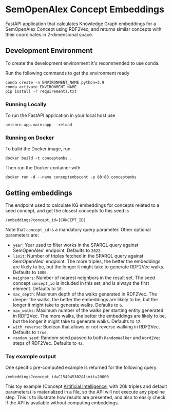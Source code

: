 # SemOpenAlex Concept Embeddings

FastAPI application that calculates Knowledge Graph embeddings for a SemOpenAlex Concept 
using RDF2Vec, and returns similar concepts with their coordinates in 2-dimensional space.

## Development Environment

To create the development environment it's recommended to use conda.

Run the following commands to get the environment ready

```
conda create -n ENVIRONMENT_NAME python=3.9
conda activate ENVIRONMENT_NAME
pip install -r requirements.txt
```

### Running Locally

To run the FastAPI application in your local host use

```
uvicorn app.main:app --reload
```

### Running on Docker

To build the Docker image, run 

```
docker build -t conceptembs .
```

Then run the Docker container with 

```
docker run -d --name conceptembscont -p 80:80 conceptembs
```

## Getting embeddings

The endpoint used to calculate KG embeddings for concepts related to a seed concept, 
and get the closest concepts to this seed is 

```
/embeddings?concept_id=[CONCEPT_ID]
```

Note that `concept_id` is a mandatory query parameter. Other optional parameters are:

- `year`: Year used to filter works in the SPARQL query against SemOpenAlex' endpoint.
Defaults to `2022`.
- `limit`: Number of triples fetched in the SPARQL query against SemOpenAlex' endpoint.
The more triples, the better the embeddings are likely to be, but the longer it might take 
to generate RDF2Vec walks. Defaults to `1000`.
- `neighbors`: Number of nearest neighbors in the result set. The seed concept `concept_id` 
is included in this set, and is always the first element. Defaults to `10`.
- `max_depth`: Maximum depth of the walks generated in RDF2Vec. The deeper the walks, 
the better the embeddings are likely to be, but the longer it might take 
to generate walks. Defaults to `6`.
- `max_walks`: Maximum number of the walks per starting entity generated in RDF2Vec. 
The more walks, the better the embeddings are likely to be, but the longer it might take 
to generate walks. Defaults to `12`.
- `with_reverse`: Boolean that allows or not reverse walking in RDF2Vec. 
Defaults to `true`.
- `random_seed`: Random seed passed to both `RandomWalker` and `Word2Vec` steps of RDF2Vec.
Defaults to `42`.

### Toy example output

One specific pre-computed example is returned for the following query:

```
/embeddings?concept_id=C154945302&limit=20000
```

This toy example (Concept [Artificial Intelligence](https://semopenalex.org/concept/C154945302), 
with 20k triples and default parameters) is materialized in a file, so the API will not execute any pipeline 
step. This is to illustrate how results are presented, and also to easily check if the 
API is available without computing embeddings.
